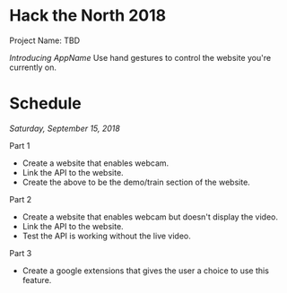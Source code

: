 # Hack the North 2018
Project Name: TBD

_Introducing *AppName*_ 
Use hand gestures to control the website you're currently on.

# Schedule
_Saturday, September 15, 2018_

Part 1
  * Create a website that enables webcam.
  * Link the API to the website.
  * Create the above to be the demo/train section of the website.
  
Part 2
  * Create a website that enables webcam but doesn't display the video.
  * Link the API to the website.
  * Test the API is working without the live video.
 
Part 3
  * Create a google extensions that gives the user a choice to use this feature. 
  

